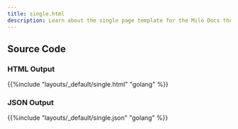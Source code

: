 ```yaml
---
title: single.html
description: Learn about the single page template for the Milo Docs theme.
---
```


## Source Code 

### HTML Output 

{{%include "layouts/_default/single.html" "golang" %}}

### JSON Output 

{{%include "layouts/_default/single.json" "golang" %}}